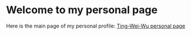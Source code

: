 # Welcome to my personal page

Here is the main page of my personal profile: [Ting-Wei-Wu personal page](https://waynewu6250.github.io/)
